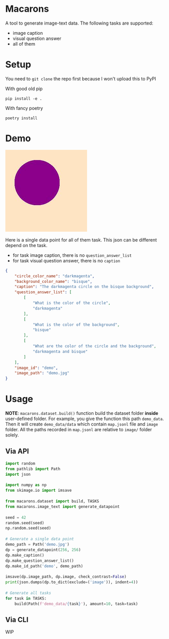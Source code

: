 # Macarons

A tool to generate image-text data. The following tasks are supported:
- image caption
- visual question answer
- all of them

# Setup

You need to `git clone` the repo first because I won't upload this to PyPI

With good old pip
```
pip install -e .
```

With fancy poetry
```
poetry install
```

# Demo

![The darkmagenta circle on the bisque background](demo.jpg)

Here is a single data point for all of them task. This json can be different depend on the task.
- for task image caption, there is no `question_answer_list`
- for task visual question answer, there is no `caption`

```json
{
    "circle_color_name": "darkmagenta",
    "background_color_name": "bisque",
    "caption": "The darkmagenta circle on the bisque background",
    "question_answer_list": [
        [
            "What is the color of the circle",
            "darkmagenta"
        ],
        [
            "What is the color of the background",
            "bisque"
        ],
        [
            "What are the color of the circle and the background",
            "darkmagenta and bisque"
        ]
    ],
    "image_id": "demo",
    "image_path": "demo.jpg"
}
```

# Usage

**NOTE**: `macarons.dataset.build()` function build the dataset folder **inside** user-defined folder. For example,
you give the function this path `demo_data`. Then it will create `demo_data/data` which contain `map.jsonl` file and `image` folder. All the paths recorded in `map.jsonl` are relative to `image/` folder solely.

## Via API
```python
import random
from pathlib import Path
import json

import numpy as np
from skimage.io import imsave

from macarons.dataset import build, TASKS
from macarons.image_text import generate_datapoint

seed = 42
random.seed(seed)
np.random.seed(seed)

# Generate a single data point
demo_path = Path('demo.jpg')
dp = generate_datapoint(256, 256)
dp.make_caption()
dp.make_question_answer_list()
dp.make_id_path('demo', demo_path)

imsave(dp.image_path, dp.image, check_contrast=False)
print(json.dumps(dp.to_dict(exclude=('image')), indent=4))

# Generate all tasks
for task in TASKS:
    build(Path(f'demo_data/{task}'), amount=10, task=task)

```

## Via CLI

WIP